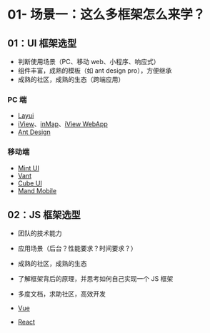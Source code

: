 # 01- 场景一：这么多框架怎么来学？

## 01：UI 框架选型

- 判断使用场景（PC、移动 web、小程序、响应式）
- 组件丰富，成熟的模板（如 ant design pro），方便继承
- 成熟的社区，成熟的生态（跨端应用）

### PC 端

- [Layui](http://layui.org.cn/index.html)
- [iView](https://iview.github.io/docs/guide/introduce)、[inMap](http://inmap.talkingdata.com/#/docs/v2/introduce)、[iView WebApp](http://inmap.talkingdata.com/wx/index_prod.html#/)
- [Ant Design](https://ant.design/index-cn/)

### 移动端

- [Mint UI](https://mint-ui.github.io/#!/zh-cn)
- [Vant](https://vant-contrib.gitee.io/vant/#/zh-CN)
- [Cube UI](https://didi.github.io/cube-ui/#/zh-CN)
- [Mand Mobile](https://didi.github.io/mand-mobile/#/zh-CN/docs/introduce)

## 02：JS 框架选型

- 团队的技术能力
- 应用场景（后台？性能要求？时间要求？）
- 成熟的社区，成熟的生态
- 了解框架背后的原理，并思考如何自己实现一个 JS 框架
- 多度文档，求助社区，高效开发

- [Vue](https://github.com/vuejs/)
- [React](https://react.docschina.org/)
